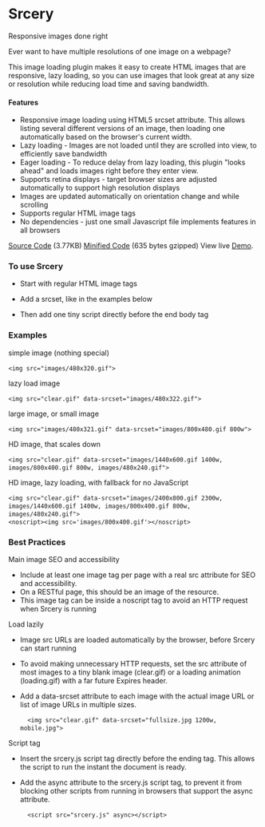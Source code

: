 Srcery
===

Responsive images done right

Ever want to have multiple resolutions of one image on a webpage?

This image loading plugin makes it easy to create HTML images that are responsive, lazy loading, so you can use images that look great at any size or resolution while reducing load time and saving bandwidth.

#### Features

* Responsive image loading using HTML5 srcset attribute. This allows listing several different versions of an image, then loading one automatically based on the browser's current width.
* Lazy loading - Images are not loaded until they are scrolled into view, to efficiently save bandwidth
* Eager loading - To reduce delay from lazy loading, this plugin "looks ahead" and loads images right before they enter view.
* Supports retina displays - target browser sizes are adjusted automatically to support high resolution displays
* Images are updated automatically on orientation change and while scrolling
* Supports regular HTML image tags
* No dependencies - just one small Javascript file implements features in all browsers 

[Source Code](https://github.com/garyv/srcery/blob/master/srcery.js) (3.77KB)
[Minified Code](http://garyv.s3.amazonaws.com/srcery/srcery.min.js) (635 bytes gzipped)
View live [Demo](http://garyv.s3.amazonaws.com/srcery/demo.html).

### To use Srcery

* Start with regular HTML image tags
* Add a srcset, like in the examples below
* Then add one tiny script directly before the end body tag

    <script src='srcery.js' async></script> 

### Examples

simple image (nothing special)

    <img src="images/480x320.gif">
    
lazy load image

    <img src="clear.gif" data-srcset="images/480x322.gif">
    
large image, or small image

    <img src="images/480x321.gif" data-srcset="images/800x480.gif 800w">
    
HD image, that scales down

    <img src="clear.gif" data-srcset="images/1440x600.gif 1400w, images/800x400.gif 800w, images/480x240.gif">
    
HD image, lazy loading, with fallback for no JavaScript

    <img src="clear.gif" data-srcset="images/2400x800.gif 2300w, images/1440x600.gif 1400w, images/800x400.gif 800w, images/480x240.gif"> 
    <noscript><img src='images/800x400.gif'></noscript>
    
### Best Practices 
Main image SEO and accessibility
* Include at least one image tag per page with a real src attribute for SEO and accessibility. 
* On a RESTful page, this should be an image of the resource. 
* This image tag can be inside a noscript tag to avoid an HTTP request when Srcery is running

Load lazily
* Image src URLs are loaded automatically by the browser, before Srcery can start running
* To avoid making unnecessary HTTP requests, set the src attribute of most images to a tiny blank image (clear.gif) or a loading animation (loading.gif) with a far future Expires header. 
* Add a data-srcset attribute to each image with the actual image URL or list of image URLs in multiple sizes.

        <img src="clear.gif" data-srcset="fullsize.jpg 1200w, mobile.jpg">

Script tag
* Insert the srcery.js script tag directly before the ending </body> tag. This allows the script to run the instant the document is ready.
* Add the async attribute to the srcery.js script tag, to prevent it from blocking other scripts from running in browsers that support the async attribute.

        <script src="srcery.js" async></script> 

